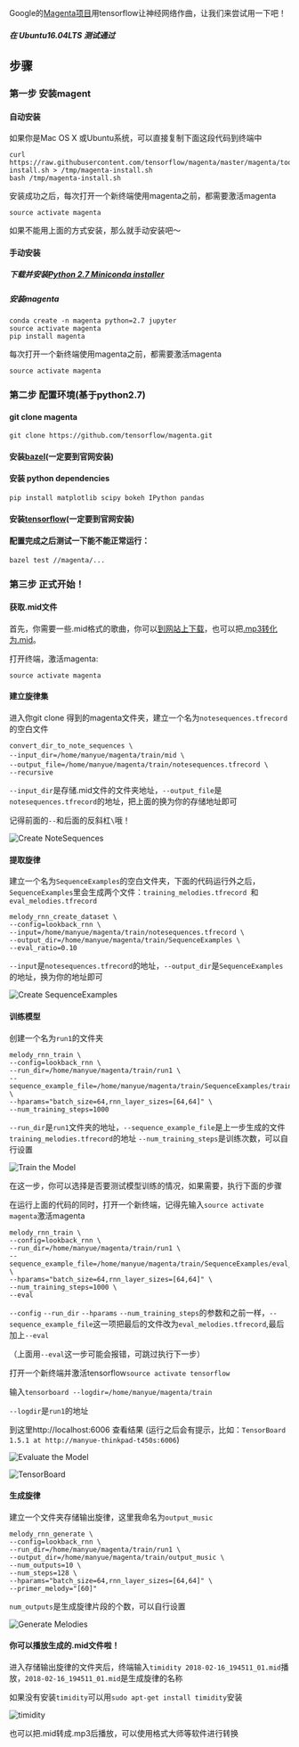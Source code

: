 Google的[Magenta项目](https://github.com/tensorflow/magenta)用tensorflow让神经网络作曲，让我们来尝试用一下吧！
##### 在 Ubuntu16.04LTS 测试通过
## 步骤
### 第一步 安装magent
#### 自动安装
如果你是Mac OS X 或Ubuntu系统，可以直接复制下面这段代码到终端中
```
curl https://raw.githubusercontent.com/tensorflow/magenta/master/magenta/tools/magenta-install.sh > /tmp/magenta-install.sh
bash /tmp/magenta-install.sh
```

安装成功之后，每次打开一个新终端使用magenta之前，都需要激活magenta 
```
source activate magenta
```

如果不能用上面的方式安装，那么就手动安装吧～
#### 手动安装
##### 下载并安装[Python 2.7 Miniconda installer](https://conda.io/miniconda.html)
##### 安装magenta
```
conda create -n magenta python=2.7 jupyter
source activate magenta
pip install magenta
```

每次打开一个新终端使用magenta之前，都需要激活magenta 
```
source activate magenta
```
### 第二步 配置环境(基于python2.7)
#### git clone magenta
```
git clone https://github.com/tensorflow/magenta.git
```

#### 安装[bazel](https://docs.bazel.build/versions/master/install.html)(一定要到官网安装)

#### 安装 python dependencies
```
pip install matplotlib scipy bokeh IPython pandas
```
#### 安装[tensorflow](https://www.tensorflow.org/install/)(一定要到官网安装)

#### 配置完成之后测试一下能不能正常运行：
```
bazel test //magenta/...
```
### 第三步 正式开始！
#### 获取.mid文件
首先，你需要一些.mid格式的歌曲，你可以[到网站上下载](http://www.midishow.com)，也可以把[.mp3转化为.mid](https://www.ofoct.com/audio-converter/convert-wav-or-mp3-ogg-aac-wma-to-midi.html)。

打开终端，激活magenta:
```
source activate magenta
```

#### 建立旋律集
进入你git clone 得到的magenta文件夹，建立一个名为```notesequences.tfrecord```的空白文件
```
convert_dir_to_note_sequences \
--input_dir=/home/manyue/magenta/train/mid \　　　　
--output_file=/home/manyue/magenta/train/notesequences.tfrecord \　
--recursive  
```
```--input_dir```是存储.mid文件的文件夹地址，```--output_file```是```notesequences.tfrecord```的地址，把上面的换为你的存储地址即可

记得前面的```--```和后面的反斜杠```\```哦！

![Create NoteSequences](https://github.com/Data-Reactor/Make-music-with-tensorflow/blob/master/pics/Create%20NoteSequences)

#### 提取旋律
建立一个名为```SequenceExamples```的空白文件夹，下面的代码运行外之后，```SequenceExamples```里会生成两个文件：```training_melodies.tfrecord ```和```eval_melodies.tfrecord ```
```
melody_rnn_create_dataset \
--config=lookback_rnn \
--input=/home/manyue/magenta/train/notesequences.tfrecord \
--output_dir=/home/manyue/magenta/train/SequenceExamples \
--eval_ratio=0.10 
```
```--input```是```notesequences.tfrecord```的地址，```--output_dir```是```SequenceExamples```的地址，换为你的地址即可

![Create SequenceExamples](https://github.com/Data-Reactor/Make-music-with-tensorflow/blob/master/pics/Create%20SequenceExamples)

#### 训练模型
创建一个名为```run1```的文件夹
```
melody_rnn_train \
--config=lookback_rnn \
--run_dir=/home/manyue/magenta/train/run1 \
--sequence_example_file=/home/manyue/magenta/train/SequenceExamples/training_melodies.tfrecord \
--hparams="batch_size=64,rnn_layer_sizes=[64,64]" \
--num_training_steps=1000 
```
```--run_dir```是```run1```文件夹的地址，```--sequence_example_file```是上一步生成的文件```training_melodies.tfrecord```的地址
```--num_training_steps```是训练次数，可以自行设置

![Train the Model](https://github.com/Data-Reactor/Make-music-with-tensorflow/blob/master/pics/Train%20the%20Model)

在这一步，你可以选择是否要测试模型训练的情况，如果需要，执行下面的步骤

在运行上面的代码的同时，打开一个新终端，记得先输入```source activate magenta```激活magenta
```
melody_rnn_train \
--config=lookback_rnn \
--run_dir=/home/manyue/magenta/train/run1 \
--sequence_example_file=/home/manyue/magenta/train/SequenceExamples/eval_melodies.tfrecord \
--hparams="batch_size=64,rnn_layer_sizes=[64,64]" \
--num_training_steps=1000 \
--eval
```
```--config``` ```--run_dir``` ```--hparams``` ```--num_training_steps```的参数和之前一样，```--sequence_example_file```这一项把最后的文件改为```eval_melodies.tfrecord```,最后加上```--eval```

（上面用```--eval```这一步可能会报错，可跳过执行下一步）

打开一个新终端并激活tensorflow```source activate tensorflow```

输入```tensorboard --logdir=/home/manyue/magenta/train```

```--logdir```是```run1```的地址

 到这里http://localhost:6006 查看结果 (运行之后会有提示，比如：```TensorBoard 1.5.1 at http://manyue-thinkpad-t450s:6006```)
 
 ![Evaluate the Model](https://github.com/Data-Reactor/Make-music-with-tensorflow/blob/master/pics/%20Evaluate%20the%20Model)
 
 ![TensorBoard](https://github.com/Data-Reactor/Make-music-with-tensorflow/blob/master/pics/TensorBoard)

#### 生成旋律
建立一个文件夹存储输出旋律，这里我命名为```output_music```
```
melody_rnn_generate \
--config=lookback_rnn \
--run_dir=/home/manyue/magenta/train/run1 \
--output_dir=/home/manyue/magenta/train/output_music \
--num_outputs=10 \
--num_steps=128 \
--hparams="batch_size=64,rnn_layer_sizes=[64,64]" \
--primer_melody="[60]"
```
```num_outputs```是生成旋律片段的个数，可以自行设置

![Generate Melodies](https://github.com/Data-Reactor/Make-music-with-tensorflow/blob/master/pics/Generate%20Melodies)

#### 你可以播放生成的.mid文件啦！
进入存储输出旋律的文件夹后，终端输入```timidity 2018-02-16_194511_01.mid```播放，```2018-02-16_194511_01.mid```是生成旋律的名称

如果没有安装```timidity```可以用```sudo apt-get install timidity```安装

![timidity](https://github.com/Data-Reactor/Make-music-with-tensorflow/blob/master/pics/timidity)

也可以把.mid转成.mp3后播放，可以使用格式大师等软件进行转换
